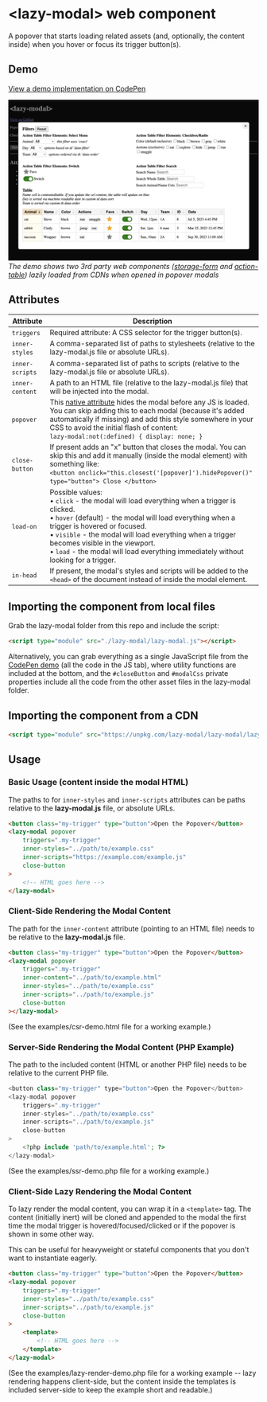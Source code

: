 # &lt;lazy-modal&gt; web component

A popover that starts loading related assets (and, optionally, the content inside) when you hover or focus its trigger button(s).

## Demo
[View a demo implementation on CodePen](https://codepen.io/nonsalant/pen/MYwjvoo)

[![screenshot from the codepen demo](examples/codepen-demo.png)](https://codepen.io/nonsalant/pen/MYwjvoo)
*The demo shows two 3rd party web components ([storage-form](https://github.com/daviddarnes/storage-form) and [action-table](https://github.com/colinaut/action-table)) lazily loaded from CDNs when opened in popover modals*

## Attributes
| Attribute        | Description |
|------------------|-------------|
| `triggers`       | Required attribute: A CSS selector for the trigger button(s). |
| `inner-styles`   | A comma-separated list of paths to stylesheets (relative to the lazy-modal.js file or absolute URLs). |
| `inner-scripts`  | A comma-separated list of paths to scripts (relative to the lazy-modal.js file or absolute URLs). |
| `inner-content`  | A path to an HTML file (relative to the lazy-modal.js file) that will be injected into the modal. |
| `popover`        | This [native attribute](https://developer.mozilla.org/en-US/docs/Web/HTML/Reference/Global_attributes/popover) hides the modal before any JS is loaded. You can skip adding this to each modal (because it's added automatically if missing) and add this style somewhere in your CSS to avoid the initial flash of content: <br> `lazy-modal:not(:defined) { display: none; }` |
| `close-button`   | If present adds an "x" button that closes the modal. You can skip this and add it manually (inside the modal element) with something like: <br> `<button onclick="this.closest('[popover]').hidePopover()" type="button"> Close </button>` |
| `load-on`        | Possible values: <br>• `click` - the modal will load everything when a trigger is clicked. <br>• `hover` (default) - the modal will load everything when a trigger is hovered or focused. <br>• `visible` - the modal will load everything when a trigger becomes visible in the viewport. <br>• `load` - the modal will load everything immediately without looking for a trigger.|
| `in-head`        | If present, the modal's styles and scripts will be added to the `<head>` of the document instead of inside the modal element. |

## Importing the component from local files

Grab the lazy-modal folder from this repo and include the script:
```html
<script type="module" src="./lazy-modal/lazy-modal.js"></script>
```

Alternatively, you can grab everything as a single JavaScript file from the [CodePen demo](https://codepen.io/nonsalant/pen/MYwjvoo) (all the code in the JS tab), where utility functions are included at the bottom, and the `#closeButton` and `#modalCss` private properties include all the code from the other asset files in the lazy-modal folder.

## Importing the component from a CDN
```html
<script type="module" src="https://unpkg.com/lazy-modal/lazy-modal/lazy-modal.js"></script>
```

## Usage

### Basic Usage (content inside the modal HTML)
The paths to for `inner-styles` and `inner-scripts` attributes can be paths relative to the **lazy-modal.js** file, or absolute URLs.
```html
<button class="my-trigger" type="button">Open the Popover</button>
<lazy-modal popover
    triggers=".my-trigger"
    inner-styles="../path/to/example.css"
    inner-scripts="https://example.com/example.js"
    close-button
>
    <!-- HTML goes here -->
</lazy-modal>
```

### Client-Side Rendering the Modal Content
The path for the `inner-content` attribute (pointing to an HTML file) needs to be relative to the **lazy-modal.js** file.
```html
<button class="my-trigger" type="button">Open the Popover</button>
<lazy-modal popover
    triggers=".my-trigger"
    inner-content="../path/to/example.html"
    inner-styles="../path/to/example.css"
    inner-scripts="../path/to/example.js"
    close-button
></lazy-modal>
```
(See the examples/csr-demo.html file for a working example.)

### Server-Side Rendering the Modal Content (PHP Example)
The path to the included content (HTML or another PHP file) needs to be relative to the current PHP file.
```php
<button class="my-trigger" type="button">Open the Popover</button>
<lazy-modal popover
    triggers=".my-trigger"
    inner-styles="../path/to/example.css"
    inner-scripts="../path/to/example.js"
    close-button
>
    <?php include 'path/to/example.html'; ?>
</lazy-modal>
```
(See the examples/ssr-demo.php file for a working example.)

### Client-Side Lazy Rendering the Modal Content
To lazy render the modal content, you can wrap it in a `<template>` tag. The content (initially inert) will be cloned and appended to the modal the first time the modal trigger is hovered/focused/clicked or if the popover is shown in some other way.

This can be useful for heavyweight or stateful components that you don't want to instantiate eagerly.

```html
<button class="my-trigger" type="button">Open the Popover</button>
<lazy-modal popover
    triggers=".my-trigger"
    inner-styles="../path/to/example.css"
    inner-scripts="../path/to/example.js"
    close-button
>
    <template>
        <!-- HTML goes here -->
    </template>
</lazy-modal>
```
(See the examples/lazy-render-demo.php file for a working example -- lazy rendering happens client-side, but the content inside the templates is included server-side to keep the example short and readable.)
